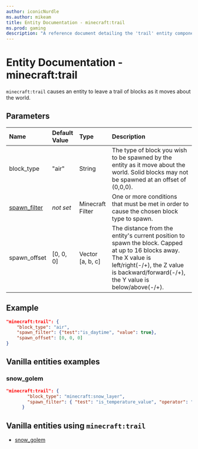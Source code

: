 ```yaml
---
author: iconicNurdle
ms.author: mikeam
title: Entity Documentation - minecraft:trail
ms.prod: gaming
description: "A reference document detailing the 'trail' entity component"
---
```


# Entity Documentation - minecraft:trail

`minecraft:trail` causes an entity to leave a trail of blocks as it moves about the world.

## Parameters

|Name |Default Value  |Type  |Description  |
|:----------|:----------|:----------|:----------|
| block_type| "air"| String| The type of block you wish to be spawned by the entity as it move about the world. Solid blocks may not be spawned at an offset of (0,0,0). |
| [spawn_filter](../FilterList.md)| *not set*| Minecraft Filter| One or more conditions that must be met in order to cause the chosen block type to spawn. |
| spawn_offset| [0, 0, 0]| Vector [a, b, c]| The distance from the entity's current position to spawn the block. Capped at up to 16 blocks away. The X value is left/right(-/+), the Z value is backward/forward(-/+), the Y value is below/above(-/+). |

## Example

```json
"minecraft:trail": {
    "block_type": "air",
    "spawn_filter": {"test":"is_daytime", "value": true},
    "spawn_offset": [0, 0, 0]
}
```

## Vanilla entities examples

### snow_golem

```json
"minecraft:trail": {
        "block_type": "minecraft:snow_layer",
        "spawn_filter": { "test": "is_temperature_value", "operator": "<", "value": 0.81 }
      }
```

## Vanilla entities using `minecraft:trail`

- [snow_golem](../../../../Source/VanillaBehaviorPack_Snippets/entities/snow_golem.md)
